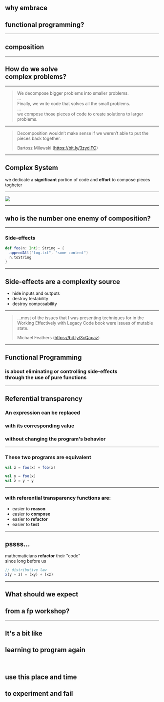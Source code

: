 ## **why** embrace

## functional programming?

---

## **composition**

---

## How do we **solve**<br /> complex problems?

---

> We decompose bigger problems into smaller problems. <br />
> ...<br />
> Finally, we write code that solves all the small problems.<br />
> ...<br />
> we compose those pieces of code to create solutions to larger problems.

---

> Decomposition wouldn’t make sense if we weren’t able to put the pieces back together. <br />
>
> Bartosz Milewski (https://bit.ly/3zydlFO)

---

## Complex System

we dedicate a **significant** portion of code and **effort** to compose pieces togheter

---

<img src="assets/drboolean.png" >

---

## **who** is the number one **enemy** of composition?

---

### Side-effects

```scala
def foo(n: Int): String = {
  appendAll("log.txt", "some content")
  n.toString
}
```

---

## Side-effects are a **complexity source**

- hide inputs and outputs
- destroy testability
- destroy composability

---

> ...most of the issues that I was presenting techniques for in the Working Effectively with Legacy Code book were issues of mutable state.
>
> Michael Feathers (https://bit.ly/3cQacaz)

---

## Functional Programming

### is about **eliminating** or **controlling** side-effects<br /> through the use of **pure functions**

---

## Referential transparency

### An expression can be **replaced**

### with its corresponding value

### **without changing** the program's **behavior**

---

### These two programs are **equivalent**

```scala
val z = foo(x) + foo(x)
```

```scala
val y = foo(x)
val z = y + y
```

---

### with **referential transparency** functions are:

- easier to **reason**
- easier to **compose**
- easier to **refactor**
- easier to **test**

---

## **pssss...**

mathematicians **refactor** their "code"</br> since long before us

```js
// distributive law
x(y + z) = (xy) + (xz)
```

---

## What should we **expect**

## from a fp workshop?

---

## It's a bit like

## **learning** to program **again**

</br>

## use this **place** and **time**

## to **experiment** and **fail**
